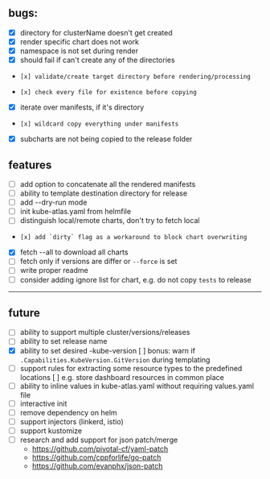 ## bugs:
* [x] directory for clusterName doesn't get created
* [x] render specific chart does not work
* [x] namespace is not set during render
* [x] should fail if can't create any of the directories
*     [x] validate/create target directory before rendering/processing
*     [x] check every file for existence before copying 
* [x] iterate over manifests, if it's directory
*     [x] wildcard copy everything under manifests
* [x] subcharts are not being copied to the release folder
## features
* [ ] add option to concatenate all the rendered manifests
* [ ] ability to template destination directory for release 
* [ ] add --dry-run mode
* [ ] init kube-atlas.yaml from helmfile
* [ ] distinguish local/remote charts, don't try to fetch local
*     [x] add `dirty` flag as a workaround to block chart overwriting 
* [x] fetch --all to download all charts
* [ ] fetch only if versions are differ or `--force` is set
* [ ] write proper readme
* [ ] consider adding ignore list for chart, e.g. do not copy `tests` to release

-------
## future
* [ ] ability to support multiple cluster/versions/releases
* [ ] ability to set release name
* [x] ability to set desired -kube-version
     [ ] bonus: warn if `.Capabilities.KubeVersion.GitVersion` during templating
* [ ] support rules for extracting some resource types to the predefined locations
     [ ] e.g. store dashboard resources in common place
* [ ] ability to inline values in kube-atlas.yaml without requiring values.yaml file
* [ ] interactive init
* [ ] remove dependency on helm
* [ ] support injectors (linkerd, istio)
* [ ] support kustomize
* [ ] research and add support for json patch/merge
    * https://github.com/pivotal-cf/yaml-patch
    * https://github.com/cppforlife/go-patch
    * https://github.com/evanphx/json-patch
